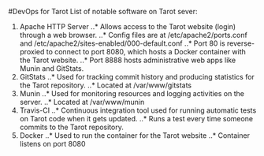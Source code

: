 #DevOps for Tarot
List of notable software on Tarot sever:
1) Apache HTTP Server
..* Allows access to the Tarot website (login) through a web browser.
..* Config files are at /etc/apache2/ports.conf and /etc/apache2/sites-enabled/000-default.conf
..* Port 80 is reverse-proxied to connect to port 8080, which hosts a Docker container with the Tarot website.
..* Port 8888 hosts administrative web apps like Munin and GitStats.
2) GitStats
..* Used for tracking commit history and producing statistics for the Tarot repository.
..* Located at /var/www/gitstats
3) Munin
..* Used for monitoring resources and logging activities on the server.
..* Located at /var/www/munin
4) Travis-CI
..* Continuous integration tool used for running automatic tests on Tarot code when it gets updated.
..* Runs a test every time someone commits to the Tarot repository.
5)	Docker
..* Used to run the container for the Tarot website
..* Container listens on port 8080
